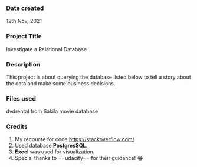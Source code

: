 ### Date created
12th Nov, 2021

### Project Title
Investigate a Relational Database

### Description
This project is about querying the database listed below to tell a story about the data and make some business decisions. 

### Files used
dvdrental from Sakila movie database

### Credits
1.	My recourse for code <https://stackoverflow.com/>
2.  Used  database **PostgresSQL**.
3.	**Excel** was used for visualization.
4.  Special thanks to ==udacity== for their guidance! :joy: